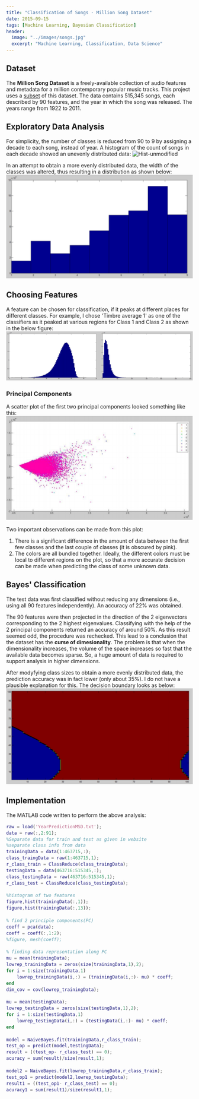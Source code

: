 ```yaml
---
title: "Classification of Songs - Million Song Dataset"
date: 2015-09-15
tags: [Machine Learning, Bayesian Classification]
header:
  image: "../images/songs.jpg"
  excerpt: "Machine Learning, Classification, Data Science"
---
```


## Dataset

The **Million Song Dataset** is a freely-available collection of audio features and metadata for a million contemporary popular music tracks. This project uses a [subset](http://millionsongdataset.com/pages/getting-dataset/#subset) of this dataset. The data contains 515,345 songs, each described by 90 features, and the year in which the song was released. The years range from 1922 to 2011.

## Exploratory Data Analysis

For simplicity, the number of classes is reduced from 90 to 9 by assigning a decade to each song, instead of year.
A histogram of the count of songs in each decade showed an unevenly distributed data:
<img src="{{ site.url}}{{ site.baseurl }}/images/hist-unmodified.PNG" alt="Hist-unmodified">

In an attempt to obtain a more evenly distributed data, the width of the classes was altered, thus resulting in a distribution as shown below:
![hist-modified](/images/hist-modified.PNG)

## Choosing Features
A feature can be chosen for classification, if it peaks at different places for different classes. For example, I chose 'Timbre average 1' as one of the classifiers as it peaked at various regions for Class 1 and Class 2 as shown in the below figure:
![hist-f1-c1-c2](/images/hist-f1-c1-c2.PNG)

### Principal Components
A scatter plot of the first two principal components looked something like this:
![scatter-pc](/images/scatter-pc.PNG)

Two important observations can be made from this plot:
1. There is a significant difference in the amount of data between the first few classes and the last couple of classes (it is obscured by pink).
2. The colors are all bundled together. Ideally, the different colors must be local to different regions on the plot, so that a more accurate decision can be made when predicting the class of some unknown data.

## Bayes' Classification
The test data was first classified without reducing any dimensions (i.e., using all 90 features independently). An accuracy of 22% was obtained.

The 90 features were then projected in the direction of the 2 eigenvectors corresponding to the 2 highest eigenvalues. Classifying with the help of the 2 principal components returned an accuracy of around 50%. As this result seemed odd, the procedure was rechecked.
This lead to a conclusion that the dataset has the **curse of dimesionality**. The problem is that when the dimensionality increases, the volume of the space increases so fast that the available data becomes sparse. So, a huge amount of data is required to support analysis in higher dimensions.

After modyfying class sizes to obtain a more evenly distributed data, the prediction accuracy was in fact lower (only about 35%). I do not have a plausible explanation for this. The decision boundary looks as below:
![decision-boundary](/images/dec-bound.PNG)

## Implementation
The MATLAB code written to perform the above analysis:
```matlab
raw = load('YearPredictionMSD.txt');
data = raw(:,2:91);
%Separate data for train and test as given in website
%separate class info from data
trainingData = data(1:463715,:);
class_traingData = raw(1:463715,1);
r_class_train = ClassReduce(class_traingData);
testingData = data(463716:515345,:);
class_testingData = raw(463716:515345,1);
r_class_test = ClassReduce(class_testingData);

%histogram of two features
figure,hist(trainingData(:,1));
figure,hist(trainingData(:,13));

% find 2 principle components(PC)
coeff = pca(data);
coeff = coeff(:,1:2);
%figure, mesh(coeff);

% finding data representation along PC
mu = mean(trainingData);
lowrep_trainingData = zeros(size(trainingData,1),2);
for i = 1:size(trainingData,1)
    lowrep_trainingData(i,:) = (trainingData(i,:)- mu) * coeff;
end
dim_cov = cov(lowrep_trainingData);

mu = mean(testingData);
lowrep_testingData = zeros(size(testingData,1),2);
for i = 1:size(testingData,1)
    lowrep_testingData(i,:) = (testingData(i,:)- mu) * coeff;
end

model = NaiveBayes.fit(trainingData,r_class_train);
test_op = predict(model,testingData);
result = ((test_op- r_class_test) == 0);
acuracy = sum(result)/size(result,1);

model2 = NaiveBayes.fit(lowrep_trainingData,r_class_train);
test_op1 = predict(model2,lowrep_testingData);
result1 = ((test_op1- r_class_test) == 0);
acuracy1 = sum(result1)/size(result1,1);
```
